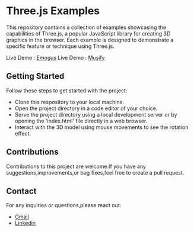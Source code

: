 # Three.js Examples

This repository contains a collection of examples showcasing the capabilities of Three.js, a popular JavaScript library for creating 3D graphics in the browser. Each example is designed to demonstrate a specific feature or technique using Three.js.

Live Demo : [Emogus](https://grahanam.github.io/ThreeJs-Examples/Emogus/index.html)
Live Demo : [Musify](https://grahanam.github.io/ThreeJs-Examples/Musify/index.html)

## Getting Started

Follow these steps to get started with the project:

- Clone this respository to your local machine.
- Open the project directory in a code editor of your choice.
- Serve the project directory using a local development server or by opening the 'index.html' file directly in a web browser.
- Interact with the 3D model using mouse movements to see the rotation effect.

## Contributions

Contributions to this project are welcome.If you have any suggestions,improvements,or bug fixes,feel free to create a pull request.

## Contact 

For any inquiries or questions,please react out: 
- [Gmail](mailto:lunasuthar5221@gmail.com)
- [Linkedin](https://www.linkedin.com/in/lunaramsuthar/)